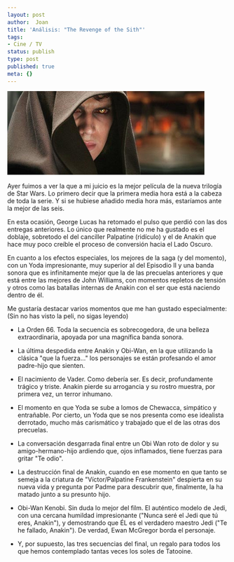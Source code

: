 ```yaml
---
layout: post
author:  Joan
title: 'Análisis: "The Revenge of the Sith"'
tags:
- Cine / TV
status: publish
type: post
published: true
meta: {}
---
```

<img src="../images_posts/sw3.jpg" alt="Revenge of the Sith" class="center noborder"/>

Ayer fuimos a ver la que a mi juicio es la mejor película de la nueva trilogía de Star Wars. Lo primero decir que la primera media hora está a la cabeza de toda la serie. Y si se hubiese añadido media hora más, estaríamos ante la mejor de las seis.

En esta ocasión, George Lucas ha retomado el pulso que perdió con las dos entregas anteriores. Lo único que realmente no me ha gustado es el doblaje, sobretodo el del canciller Palpatine (ridículo) y el de Anakin que hace muy poco creíble el proceso de conversión hacia el Lado Oscuro.

En cuanto a los efectos especiales, los mejores de la saga (y del momento), con un Yoda impresionante, muy superior al del Episodio II y una banda sonora que es infinitamente mejor que la de las precuelas anteriores y que está entre las mejores de John Williams, con momentos repletos de tensión y otros como las batallas internas de Anakin con el ser que está naciendo dentro de él.

Me gustaría destacar varios momentos que me han gustado especialmente: (Sin no has visto la peli, no sigas leyendo)

- La Orden 66. Toda la secuencia es sobrecogedora, de una belleza extraordinaria, apoyada por una magnífica banda sonora.

- La última despedida entre Anakin y Obi-Wan, en la que utilizando la clásica "que la fuerza..." los personajes se están profesando el amor padre-hijo que sienten.

- El nacimiento de Vader. Como debería ser. Es decir, profundamente trágico y triste. Anakin pierde su arrogancia y su rostro muestra, por primera vez, un terror inhumano.

- El momento en que Yoda se sube a lomos de Chewacca, simpático y entrañable. Por cierto, un Yoda que se nos presenta como ese idealista derrotado, mucho más carismático y trabajado que el de las otras dos precuelas.

- La conversación desgarrada final entre un Obi Wan roto de dolor y su amigo-hermano-hijo ardiendo que, ojos inflamados, tiene fuerzas para gritar "Te odio".

- La destrucción final de Anakin, cuando en ese momento en que tanto se semeja a la criatura de "Víctor/Palpatine Frankenstein" despierta en su nueva vida y pregunta por Padme para descubrir que, finalmente, la ha matado junto a su presunto hijo.

- Obi-Wan Kenobi. Sin duda lo mejor del film. El auténtico modelo de Jedi, con una cercana humildad impresionante ("Nunca seré el Jedi que tú eres, Anakin"), y demostrando que ÉL es el verdadero maestro Jedi ("Te he fallado, Anakin"). De verdad, Ewan McGregor borda el personaje.

- Y, por supuesto,  las tres secuencias del final, un regalo para todos los que hemos contemplado tantas veces los soles de Tatooine.
